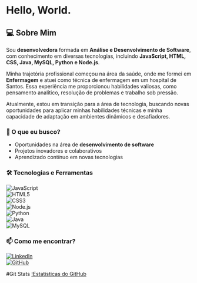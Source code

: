 # Hello, World.

## 💻 Sobre Mim

Sou **desenvolvedora** formada em **Análise e Desenvolvimento de Software**, com conhecimento em diversas tecnologias, incluindo **JavaScript, HTML, CSS, Java, MySQL, Python e Node.js**.

Minha trajetória profissional começou na área da saúde, onde me formei em **Enfermagem** e atuei como técnica de enfermagem em um hospital de Santos. Essa experiência me proporcionou habilidades valiosas, como pensamento analítico, resolução de problemas e trabalho sob pressão.

Atualmente, estou em transição para a área de tecnologia, buscando novas oportunidades para aplicar minhas habilidades técnicas e minha capacidade de adaptação em ambientes dinâmicos e desafiadores.

### 🚀 O que eu busco?
- Oportunidades na área de **desenvolvimento de software**
- Projetos inovadores e colaborativos
- Aprendizado contínuo em novas tecnologias

### 🛠️ Tecnologias e Ferramentas
![JavaScript](https://img.shields.io/badge/-JavaScript-F7DF1E?style=flat&logo=javascript&logoColor=black)  
![HTML5](https://img.shields.io/badge/-HTML5-E34F26?style=flat&logo=html5&logoColor=white)  
![CSS3](https://img.shields.io/badge/-CSS3-1572B6?style=flat&logo=css3&logoColor=white)  
![Node.js](https://img.shields.io/badge/-Node.js-339933?style=flat&logo=node.js&logoColor=white)  
![Python](https://img.shields.io/badge/-Python-3776AB?style=flat&logo=python&logoColor=white)  
![Java](https://img.shields.io/badge/-Java-007396?style=flat&logo=java&logoColor=white)  
![MySQL](https://img.shields.io/badge/-MySQL-4479A1?style=flat&logo=mysql&logoColor=white)

### 📫 Como me encontrar?
[![LinkedIn](https://img.shields.io/badge/-LinkedIn-0077B5?style=flat&logo=linkedin&logoColor=white)](https://www.linkedin.com/in/marianna-ribeiro-duarte-silva-348b3a311/)  
[![GitHub](https://img.shields.io/badge/-GitHub-000?style=flat&logo=github&logoColor=white)](https://github.com/Mari97anna)

#Git Stats
[!Estatísticas do GitHub](https://github-readme-stats.vercel.app/api?username=Mari97anna&show_icons=true&theme=radical)

